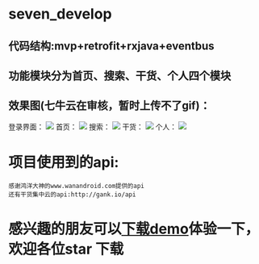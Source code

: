 # seven_develop
## 代码结构:mvp+retrofit+rxjava+eventbus
## 功能模块分为首页、搜索、干货、个人四个模块
## 效果图(七牛云在审核，暂时上传不了gif)：
 登录界面： ![](https://i.imgur.com/jyuexd3.png)
 首页： ![](https://i.imgur.com/8nYBUqN.png)
 搜索： ![](https://i.imgur.com/VMwlG5E.png)
 干货： ![](https://i.imgur.com/7Xyq9SJ.jpg)
 个人： ![](https://i.imgur.com/LJABp1q.png)
# 项目使用到的api: #
	感谢鸿洋大神的www.wanandroid.com提供的api
	还有干货集中云的api:http://gank.io/api

# 感兴趣的朋友可以[下载demo](https://fir.im/mche "下载demo")体验一下，欢迎各位star 下载 #